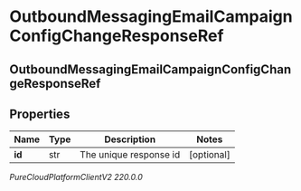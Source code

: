 # OutboundMessagingEmailCampaignConfigChangeResponseRef

## OutboundMessagingEmailCampaignConfigChangeResponseRef

## Properties

|Name | Type | Description | Notes|
|------------ | ------------- | ------------- | -------------|
| **id** | str | The unique response id | [optional] |



_PureCloudPlatformClientV2 220.0.0_
